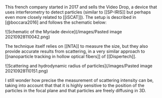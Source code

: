 This french company started in 2017 and sells the Video Drop, a device that uses interferometry to detect particles (similar to [[SP-IRIS]] but perhaps even more closely related to [[iSCAT]]). The setup is described in [@boccara2016] and follows the schematic below:

![Schematic of the Myriade device](/images/Pasted image 20210928110042.png)

The technique itself relies on [[NTA]] to measure the size, but they also provide accurate results from scattering, in a very similar approach to [[nanoparticle tracking in hollow optical fibers]] of [[Dispertech]]. 

![Scattering and hydrodynamic radius of particles](/images/Pasted image 20210928110151.png)

I still wonder how precise the measurement of scattering intensity can be, taking into account that that it is highly sensitive to the position of the particles in the focal plane and that particles are freely diffusing in 3D. 